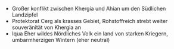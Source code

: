 - Großer konflikt zwischen Khergia und Ahian um den Südlichen Landzipfel
- Protektorat Cerg als krasses Gebiet, Rohstoffreich strebt weiter souveränität von Khergia an
- Iqua Eher wildes Nördliches Volk ein land von starken Kriegern, umbarmherzigen Wintern (eher neutral)
